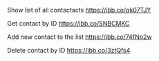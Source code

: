 Show list of all contactacts
https://ibb.co/qk07TJY

Get contact by ID
https://ibb.co/SNBCMKC

Add new contact to the list
https://ibb.co/74fNp2w

Delete contact by ID
https://ibb.co/3ztQfs4
